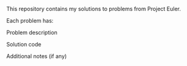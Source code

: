 This repository contains my solutions to problems from Project Euler.

Each problem has:

Problem description

Solution code

Additional notes (if any)
